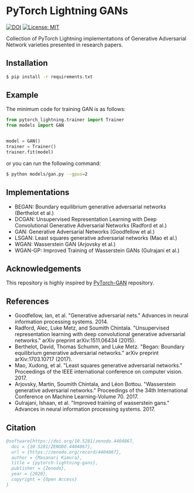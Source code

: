 # PyTorch Lightning GANs

[![DOI](https://zenodo.org/badge/202523756.svg)](https://zenodo.org/badge/latestdoi/202523756)
[![License: MIT](https://img.shields.io/badge/License-MIT-yellow.svg)](https://opensource.org/licenses/MIT)

Collection of PyTorch Lightning implementations of Generative Adversarial Network varieties presented in research papers.

## Installation

```bash
$ pip install -r requirements.txt
```

## Example
The minimum code for training GAN is as follows:

```python
from pytorch_lightning.trainer import Trainer
from models import GAN


model = GAN()
trainer = Trainer()
trainer.fit(model)
```

or you can run the following command:

```bash
$ python models/gan.py --gpus=2
```

## Implementations
* BEGAN: Boundary equilibrium generative adversarial networks (Berthelot et al.)
* DCGAN: Unsupervised Representation Learning with Deep Convolutional Generative Adversarial Networks (Radford et al.)
* GAN: Generative Adversarial Networks (Goodfellow et al.)
* LSGAN: Least squares generative adversarial networks (Mao et al.)
* WGAN: Wasserstein GAN (Arjovsky et al.)
* WGAN-GP: Improved Training of Wasserstein GANs (Gulrajani et al.)

## Acknowledgements
This repository is highly inspired by [PyTorch-GAN](https://github.com/eriklindernoren/PyTorch-GAN) repository.

## References
* Goodfellow, Ian, et al. "Generative adversarial nets." Advances in neural information processing systems. 2014.
* Radford, Alec, Luke Metz, and Soumith Chintala. "Unsupervised representation learning with deep convolutional generative adversarial networks." arXiv preprint arXiv:1511.06434 (2015).
* Berthelot, David, Thomas Schumm, and Luke Metz. "Began: Boundary equilibrium generative adversarial networks." arXiv preprint arXiv:1703.10717 (2017).
* Mao, Xudong, et al. "Least squares generative adversarial networks." Proceedings of the IEEE international conference on computer vision. 2017.
* Arjovsky, Martin, Soumith Chintala, and Léon Bottou. "Wasserstein generative adversarial networks." Proceedings of the 34th International Conference on Machine Learning-Volume 70. 2017.
* Gulrajani, Ishaan, et al. "Improved training of wasserstein gans." Advances in neural information processing systems. 2017.

## Citation

```bibtex
@software{https://doi.org/10.5281/zenodo.4404867,
  doi = {10.5281/ZENODO.4404867},
  url = {https://zenodo.org/record/4404867},
  author = {Masanari Kimura},
  title = {pytorch-lightning-gans},
  publisher = {Zenodo},
  year = {2020},
  copyright = {Open Access}
}
```
